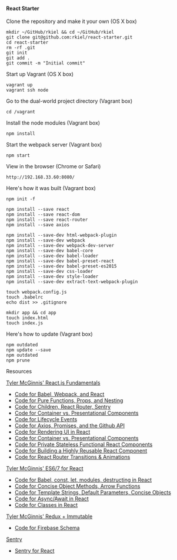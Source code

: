 #### React Starter

Clone the repository and make it your own (OS X box)

    mkdir ~/GitHub/rkiel && cd ~/GitHub/rkiel
    git clone git@github.com:rkiel/react-starter.git
    cd react-starter
    rm -rf .git
    git init
    git add .
    git commit -m "Initial commit"

Start up Vagrant (OS X box)

    vagrant up
    vagrant ssh node

Go to the dual-world project directory (Vagrant box)

    cd /vagrant

Install the node modules (Vagrant box)

    npm install

Start the webpack server (Vagrant box)

    npm start

View in the browser (Chrome or Safari)

    http://192.168.33.60:8080/

Here's how it was built (Vagrant box)

    npm init -f

    npm install --save react
    npm install --save react-dom
    npm install --save react-router
    npm install --save axios

    npm install --save-dev html-webpack-plugin
    npm install --save-dev webpack
    npm install --save-dev webpack-dev-server
    npm install --save-dev babel-core
    npm install --save-dev babel-loader
    npm install --save-dev babel-preset-react
    npm install --save-dev babel-preset-es2015
    npm install --save-dev css-loader
    npm install --save-dev style-loader
    npm install --save-dev extract-text-webpack-plugin

    touch webpack.config.js
    touch .babelrc
    echo dist >> .gitignore

    mkdir app && cd app
    touch index.html
    touch index.js

Here's how to update (Vagrant box)

    npm outdated
    npm update --save
    npm outdated
    npm prune

 Resources

[Tyler McGinnis' React.js Fundamentals](http://www.reactjsprogram.com/)

* [Code for Babel, Webpack, and React](https://github.com/ReactjsProgram/React-Fundamentals/tree/video2)
* [Code for Pure Functions, Props, and Nesting](https://github.com/ReactjsProgram/React-Fundamentals/tree/video3)
* [Code for Children, React Router, Sentry](https://github.com/ReactjsProgram/React-Fundamentals/tree/video4)
* [Code for Container vs. Presentational Components](https://github.com/ReactjsProgram/React-Fundamentals/tree/video5)
* [Code for Lifecycle Events](https://github.com/ReactjsProgram/React-Fundamentals/tree/video6)
* [Code for Axios, Promises, and the Github API](https://github.com/ReactjsProgram/React-Fundamentals/tree/video7)
* [Code for Rendering UI in React](https://github.com/ReactjsProgram/React-Fundamentals/tree/video8)
* [Code for Container vs. Presentational Components](https://github.com/ReactjsProgram/React-Fundamentals/tree/video9)
* [Code for Private Stateless Functional React Components](https://github.com/ReactjsProgram/React-Fundamentals/tree/video10)
* [Code for Building a Highly Reusable React Component](https://github.com/ReactjsProgram/React-Fundamentals/tree/video11)
* [Code for React Router Transitions & Animations](https://github.com/ReactjsProgram/React-Fundamentals/tree/video12)


[Tyler McGinnis' ES6/7 for React](http://www.reactjsprogram.com/)

* [Code for Babel, const, let, modules, destructing in React](https://github.com/ReactjsProgram/ES6-for-React/tree/video1)
* [Code for Concise Object Methods, Arrow Functions](https://github.com/ReactjsProgram/ES6-for-React/tree/video2)
* [Code for Template Strings, Default Parameters, Concise Objects](https://github.com/ReactjsProgram/ES6-for-React/tree/video3)
* [Code for Async/Await in React](https://github.com/ReactjsProgram/ES6-for-React/tree/video4)
* [Code for Classes in React](https://github.com/ReactjsProgram/ES6-for-React/tree/video5)

[Tyler McGinnis' Redux + Immutable](http://www.reactjsprogram.com/)
* [Code for Firebase Schema](https://github.com/ReactjsProgram/Redux-Immutable/tree/1-firebase-schema)


[Sentry](https://sentry.io/)
* [Sentry for React](https://docs.sentry.io/clients/javascript/integrations/react/)
